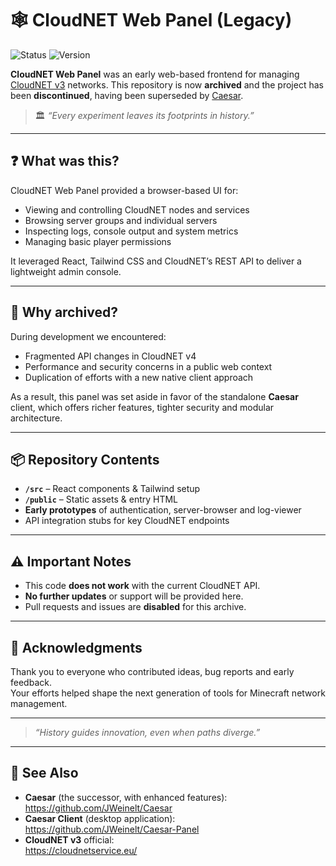 # 🕸️ CloudNET Web Panel (Legacy)  
![Status](https://img.shields.io/badge/status-archived-lightgrey) ![Version](https://img.shields.io/badge/version-initial-red)

**CloudNET Web Panel** was an early web-based frontend for managing [CloudNET v3](https://cloudnetservice.eu/) networks. This repository is now **archived** and the project has been **discontinued**, having been superseded by [Caesar](https://github.com/JWeinelt/Caesar).

> 🏛️ *“Every experiment leaves its footprints in history.”*

---

## ❓ What was this?

CloudNET Web Panel provided a browser-based UI for:
- Viewing and controlling CloudNET nodes and services  
- Browsing server groups and individual servers  
- Inspecting logs, console output and system metrics  
- Managing basic player permissions  

It leveraged React, Tailwind CSS and CloudNET’s REST API to deliver a lightweight admin console.

---

## 📜 Why archived?

During development we encountered:
- Fragmented API changes in CloudNET v4  
- Performance and security concerns in a public web context  
- Duplication of efforts with a new native client approach  

As a result, this panel was set aside in favor of the standalone **Caesar** client, which offers richer features, tighter security and modular architecture.

---

## 📦 Repository Contents

- **`/src`** – React components & Tailwind setup  
- **`/public`** – Static assets & entry HTML  
- **Early prototypes** of authentication, server-browser and log-viewer  
- API integration stubs for key CloudNET endpoints

---

## ⚠️ Important Notes

- This code **does not work** with the current CloudNET API.  
- **No further updates** or support will be provided here.  
- Pull requests and issues are **disabled** for this archive.

---

## 🤲 Acknowledgments

Thank you to everyone who contributed ideas, bug reports and early feedback.  
Your efforts helped shape the next generation of tools for Minecraft network management.

---

> *“History guides innovation, even when paths diverge.”*

---

## 🔗 See Also

- **Caesar** (the successor, with enhanced features):  
  https://github.com/JWeinelt/Caesar  
- **Caesar Client** (desktop application):  
  https://github.com/JWeinelt/Caesar-Panel  
- **CloudNET v3** official:  
  https://cloudnetservice.eu/
